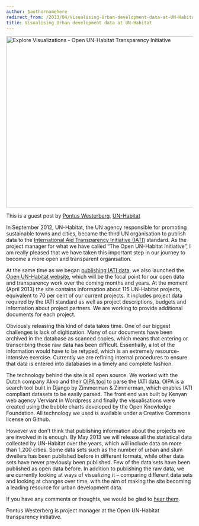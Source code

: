 ```yaml
---
author: $authornamehere
redirect_from: /2013/04/Visualising-Urban-development-data-at-UN-Habitat/
title: Visualising Urban development data at UN-Habitat
---
```


<a href="http://www.flickr.com/photos/94746900@N06/8624384287/" title="Explore Visualizations - Open UN-Habitat Transparency Initiative by anderspedersenOKF, on Flickr"><img src="http://farm9.staticflickr.com/8404/8624384287_53114d0bd0_z.jpg" width="629" height="462" alt="Explore Visualizations - Open UN-Habitat Transparency Initiative"></a>

This is a guest post by [Pontus Westerberg](https://twitter.com/pontusw), [UN-Habitat](http://open.unhabitat.org)

In September 2012, UN-Habitat, the UN agency responsible for promoting sustainable towns and cities, became the third UN organisation to publish data to the [International Aid Transparency Initiative (IATI)](http://www.aidtransparency.net/) standard. As the project manager for what we have called “The Open UN-Habitat Initiative”, I am really pleased that we have taken this important step in our journey to become a more open and transparent organisation.

At the same time as we began [publishing IATI data](https://github.com/openaid-IATI/OPEN-UN-HABITAT), we also launched the [Open UN-Habitat website](http://open.unhabitat.org/), which will be the focal point for our open data and transparency work over the coming months and years. At the moment (April 2013) the site contains information about 115 UN-Habitat projects, equivalent to 70 per cent of our current projects. It includes project data required by the IATI standard as well as project descriptions, budgets and information about project partners. We are working to provide additional documents for each project.

Obviously releasing this kind of data takes time. One of our biggest challenges is lack of digitization. Many of our documents have been archived in the database as scanned copies, which means that entering or transcribing those raw data has been difficult. Essentially, a lot of the information would have to be retyped, which is an extremely resource-intensive exercise. Currently we are refining internal procedures to ensure that data is entered into databases in a timely and complete fashion.

The technology behind the site is all open source. We worked with the Dutch company Akvo and their [OIPA tool](http://oipa.openaidsearch.org/api/v2/docs/) to parse the IATI data. OIPA is a search tool built in Django by Zimmerman & Zimmerman, which enables IATI compliant datasets to be easily parsed. The front end was built by Kenyan web agency Verviant in Wordpress and finally the visualisations were created using the bubble charts developed by the Open Knowledge Foundation. All technology we used is available under a Creative Commons license on Github.

However we don’t think that publishing information about the projects we are involved in is enough. By May 2013 we will release all the statistical data collected by UN-Habitat over the years, which will include data on more than 1,200 cities. Some data sets such as the number of urban and slum dwellers has been published before in different formats, while other data sets have never previously been published. Few of the data sets have been published as open data before. In addition to publishing the raw data, we are currently looking at ways of visualizing it – comparing different data sets and looking at changes over time, with the aim of making the site becoming a leading resource for urban development data.

If you have any comments or thoughts, we would be glad to [hear them](http://open.unhabitat.org/contact/).

Pontus Westerberg is project manager at the Open UN-Habitat transparency initiative.
